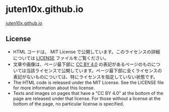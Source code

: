 # juten10x.github.io
[juten10x.github.io](https://juten10x.github.io)

## License
* HTML コードは、 MIT License で公開しています。このライセンスの詳細については [LICENSE](LICENSE) ファイルをご覧ください。
* 文章や画像は、ページ最下部に [CC BY 4.0](https://creativecommons.org/licenses/by/4.0/) の表記があるページのものについては当該ライセンスで公開しています。ページ最下部に全くライセンスの表記がないものについては、特にライセンスを指定していない状態です。
* The HTML code is released under the MIT License. See the LICENSE file for more information about this license.
* Texts and images on pages that have a "CC BY 4.0" at the bottom of the page are released under that license. For those without a license at the bottom of the page, no particular license is specified.

